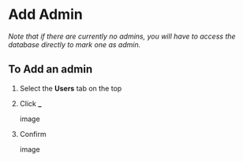 # Add Admin

_Note that if there are currently no admins, you will have to access the database directly to mark one as admin._

## To Add an admin

1. Select the **Users** tab on the top
2. Click **\_**

   image

3. Confirm

   image
